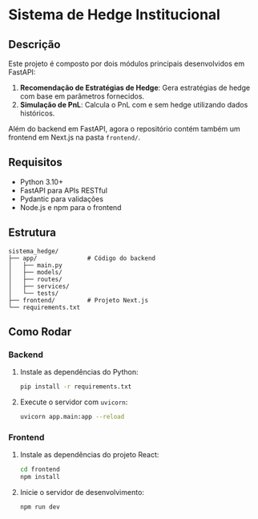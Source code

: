 # Sistema de Hedge Institucional

## Descrição
Este projeto é composto por dois módulos principais desenvolvidos em FastAPI:
1. **Recomendação de Estratégias de Hedge**: Gera estratégias de hedge com base em parâmetros fornecidos.
2. **Simulação de PnL**: Calcula o PnL com e sem hedge utilizando dados históricos.

Além do backend em FastAPI, agora o repositório contém também um frontend em Next.js na pasta `frontend/`.

## Requisitos
- Python 3.10+
- FastAPI para APIs RESTful
- Pydantic para validações
- Node.js e npm para o frontend

## Estrutura
```plaintext
sistema_hedge/
├── app/              # Código do backend
│   ├── main.py
│   ├── models/
│   ├── routes/
│   ├── services/
│   └── tests/
├── frontend/         # Projeto Next.js
└── requirements.txt
```

## Como Rodar
### Backend
1. Instale as dependências do Python:
   ```bash
   pip install -r requirements.txt
   ```
2. Execute o servidor com `uvicorn`:
   ```bash
   uvicorn app.main:app --reload
   ```

### Frontend
1. Instale as dependências do projeto React:
   ```bash
   cd frontend
   npm install
   ```
2. Inicie o servidor de desenvolvimento:
   ```bash
   npm run dev
   ```
